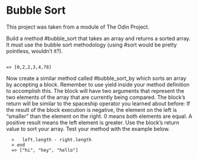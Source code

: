 # Bubble Sort

This project was taken from a module of The Odin Project.

Build a method #bubble_sort that takes an array and returns a sorted array. It must use the bubble sort methodology (using #sort would be pretty pointless, wouldn’t it?).

```> bubble_sort([4,3,78,2,0,2])

=> [0,2,2,3,4,78]
```

Now create a similar method called #bubble_sort_by which sorts an array by accepting a block. Remember to use yield inside your method definition to accomplish this. The block will have two arguments that represent the two elements of the array that are currently being compared. The block’s return will be similar to the spaceship operator you learned about before: If the result of the block execution is negative, the element on the left is “smaller” than the element on the right. 0 means both elements are equal. A positive result means the left element is greater. Use the block’s return value to sort your array. Test your method with the example below.

```  > bubble_sort_by(["hi","hello","hey"]) do |left,right|
  >   left.length - right.length
  > end
  => ["hi", "hey", "hello"]
```
